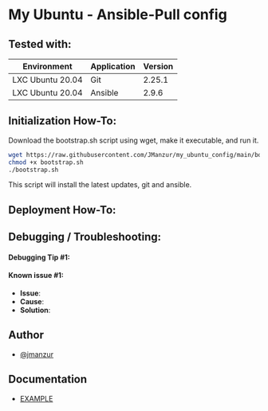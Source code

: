 
# My Ubuntu - Ansible-Pull config

## Tested with: 

| Environment | Application | Version  |
| ----------------- |-----------|---------|
| LXC Ubuntu 20.04 | Git |  2.25.1  |
| LXC Ubuntu 20.04 | Ansible |  2.9.6  |

## Initialization How-To:

Download the bootstrap.sh script using wget, make it executable, and run it.

```bash
wget https://raw.githubusercontent.com/JManzur/my_ubuntu_config/main/bootstrap.sh
chmod +x bootstrap.sh
./bootstrap.sh
```

This script will install the latest updates, git and ansible.

## Deployment How-To:

## Debugging / Troubleshooting:

#### **Debugging Tip #1**: 

#### **Known issue #1**: 
 - **Issue**: 
- **Cause**: 
- **Solution**: 

## Author

- [@jmanzur](https://github.com/JManzur)

## Documentation

- [EXAMPLE](URL)